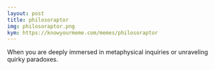 ```yaml
---
layout: post
title: philosoraptor
img: philosoraptor.png
kym: https://knowyourmeme.com/memes/philosoraptor
---
```

When you are deeply immersed in metaphysical inquiries or unraveling quirky paradoxes.

